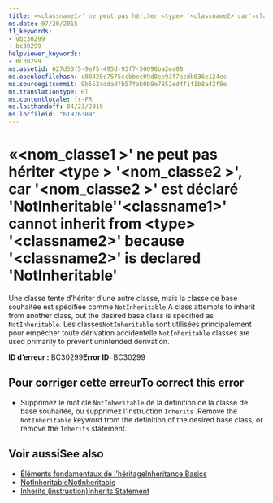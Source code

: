 ```yaml
---
title: «<classname1>' ne peut pas hériter <type> '<classname2>'car'<classname2>' est déclaré 'NotInheritable'
ms.date: 07/20/2015
f1_keywords:
- vbc30299
- bc30299
helpviewer_keywords:
- BC30299
ms.assetid: 627d50f5-9e75-495d-93f7-50096ba2ea08
ms.openlocfilehash: c88420c7575ccbbec09d8ee93f7acdb036e124ec
ms.sourcegitcommit: 9b552addadfb57fab0b9e7852ed4f1f1b8a42f8e
ms.translationtype: HT
ms.contentlocale: fr-FR
ms.lasthandoff: 04/23/2019
ms.locfileid: "61976389"
---
```

# <a name="classname1-cannot-inherit-from-type-classname2-because-classname2-is-declared-notinheritable"></a><span data-ttu-id="929af-102">«\<nom_classe1 >' ne peut pas hériter \<type > '\<nom_classe2 >', car '\<nom_classe2 >' est déclaré 'NotInheritable'</span><span class="sxs-lookup"><span data-stu-id="929af-102">'\<classname1>' cannot inherit from \<type> '\<classname2>' because '\<classname2>' is declared 'NotInheritable'</span></span>
<span data-ttu-id="929af-103">Une classe tente d’hériter d’une autre classe, mais la classe de base souhaitée est spécifiée comme `NotInheritable`.</span><span class="sxs-lookup"><span data-stu-id="929af-103">A class attempts to inherit from another class, but the desired base class is specified as `NotInheritable`.</span></span> <span data-ttu-id="929af-104">Les classes`NotInheritable` sont utilisées principalement pour empêcher toute dérivation accidentelle.</span><span class="sxs-lookup"><span data-stu-id="929af-104">`NotInheritable` classes are used primarily to prevent unintended derivation.</span></span>  
  
 <span data-ttu-id="929af-105">**ID d’erreur :** BC30299</span><span class="sxs-lookup"><span data-stu-id="929af-105">**Error ID:** BC30299</span></span>  
  
## <a name="to-correct-this-error"></a><span data-ttu-id="929af-106">Pour corriger cette erreur</span><span class="sxs-lookup"><span data-stu-id="929af-106">To correct this error</span></span>  
  
- <span data-ttu-id="929af-107">Supprimez le mot clé `NotInheritable` de la définition de la classe de base souhaitée, ou supprimez l’instruction `Inherits` .</span><span class="sxs-lookup"><span data-stu-id="929af-107">Remove the `NotInheritable` keyword from the definition of the desired base class, or remove the `Inherits` statement.</span></span>  
  
## <a name="see-also"></a><span data-ttu-id="929af-108">Voir aussi</span><span class="sxs-lookup"><span data-stu-id="929af-108">See also</span></span>

- [<span data-ttu-id="929af-109">Éléments fondamentaux de l’héritage</span><span class="sxs-lookup"><span data-stu-id="929af-109">Inheritance Basics</span></span>](../../visual-basic/programming-guide/language-features/objects-and-classes/inheritance-basics.md)
- [<span data-ttu-id="929af-110">NotInheritable</span><span class="sxs-lookup"><span data-stu-id="929af-110">NotInheritable</span></span>](../../visual-basic/language-reference/modifiers/notinheritable.md)
- [<span data-ttu-id="929af-111">Inherits (instruction)</span><span class="sxs-lookup"><span data-stu-id="929af-111">Inherits Statement</span></span>](../../visual-basic/language-reference/statements/inherits-statement.md)
